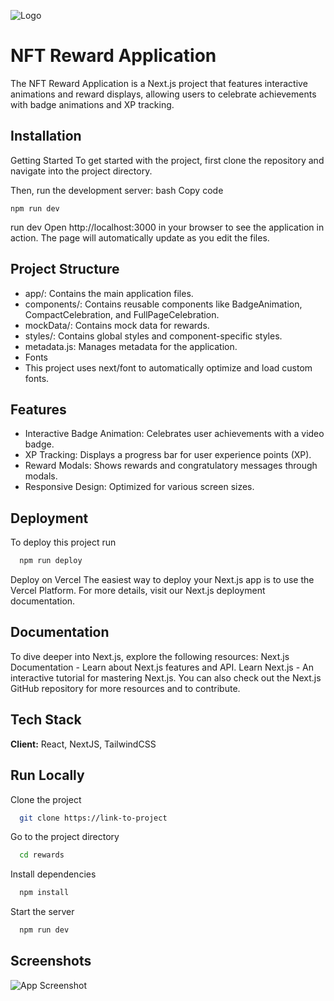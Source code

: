 
![Logo]()


# NFT Reward Application

The NFT Reward Application is a Next.js project that features interactive animations and reward displays, allowing users to celebrate achievements with badge animations and XP tracking.


## Installation

Getting Started
To get started with the project, first clone the repository and navigate into the project directory.

Then, run the development server:
bash
Copy code
```
npm run dev
```
run dev
Open http://localhost:3000 in your browser to see the application in action. The page will automatically update as you edit the files.



##  Project Structure

- app/: Contains the main application files.
- components/: Contains reusable components like BadgeAnimation, CompactCelebration, and FullPageCelebration.
- mockData/: Contains mock data for rewards.
- styles/: Contains global styles and component-specific styles.
- metadata.js: Manages metadata for the application.
- Fonts
- This project uses next/font to automatically optimize and load custom fonts.


## Features
- Interactive Badge Animation: Celebrates user achievements with a video badge.
- XP Tracking: Displays a progress bar for user experience points (XP).
- Reward Modals: Shows rewards and congratulatory messages through modals.
- Responsive Design: Optimized for various screen sizes.


## Deployment

To deploy this project run

```bash
  npm run deploy
```
Deploy on Vercel
The easiest way to deploy your Next.js app is to use the Vercel Platform.
For more details, visit our Next.js deployment documentation.


## Documentation

To dive deeper into Next.js, explore the following resources:
Next.js Documentation - Learn about Next.js features and API.
Learn Next.js - An interactive tutorial for mastering Next.js.
You can also check out the Next.js GitHub repository for more resources and to contribute.



## Tech Stack

**Client:** React, NextJS, TailwindCSS


## Run Locally

Clone the project

```bash
  git clone https://link-to-project
```

Go to the project directory

```bash
  cd rewards
```

Install dependencies

```bash
  npm install
```

Start the server

```bash
  npm run dev
```


## Screenshots

![App Screenshot]()

 